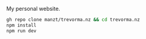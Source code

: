 My personal website.

```bash
gh repo clone manzt/trevorma.nz && cd trevorma.nz
npm install
npm run dev
```
